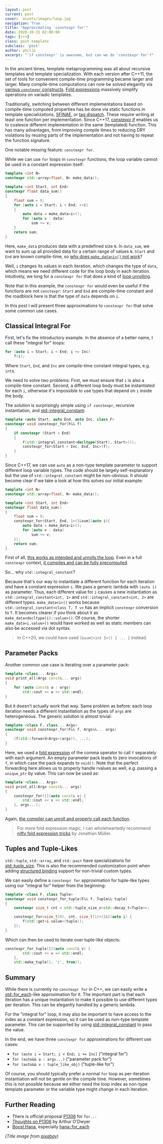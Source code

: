 ```yaml
---
layout: post
current: post
cover:  assets/images/loop.jpg
navigation: True
title: "Approximating 'constexpr for'"
date: 2020-10-31 02:00:00
tags: [c++]
class: post-template
subclass: 'post'
author: philip
excerpt: "'if constexpr' is awesome, but can we do 'constexpr for'?"
---
```


In the ancient times, template metaprogramming was all about recursive templates and template specialization.
With each version after C++11, the set of tools for convenient compile-time programming became larger and larger.
Many compile-time computations can now be solved elegantly via [various `constexpr` constructs](https://en.cppreference.com/w/cpp/language/constexpr).
[Fold expressions](https://en.cppreference.com/w/cpp/language/fold) massively simplify operations on variadic templates.

Traditionally, switching between different implementations based on compile-time computed properties has be done via static functions in template specializations, [SFINAE](https://en.cppreference.com/w/cpp/language/sfinae), or [tag dispatch](https://arne-mertz.de/2016/10/tag-dispatch/).
These require writing at least one function per implementation.
Since C++17, [constexpr if](https://en.cppreference.com/w/cpp/language/if) enables us to coalesce different implementation in the same (templated) function.
This has many advantages, from improving compile times to reducing DRY violations by reusing parts of the implementation and not having to repeat the function signature.

One notable missing feature: `constexpr for`.

While we can use `for` loops in `constexpr` functions, the loop variable cannot be used in a constant expression itself:

```cpp
template <int N>
constexpr std::array<float, N> make_data();

template <int Start, int End>
constexpr float data_sum()
{
    float sum = 0;
    for (auto i = Start; i < End; ++i)
    {
        auto data = make_data<i>();
        for (auto v : data)
            sum += v;
    }
    return sum;
}
```

Here, `make_data` produces data with a predefined size `N`.
In `data_sum`, we want to sum up all provided data for a certain range of values `N`.
`Start` and `End` are known compile-time, so [why does `make_data<i>()` not work](https://godbolt.org/z/K9rddb)?

Well, `i` changes its values in each iteration, which changes the type of `data`, which means we need different code for the loop body in each iteration.
Intuitively, we long for a `constexpr for` that does a kind of [loop unrolling](https://en.wikipedia.org/wiki/Loop_unrolling).

Note that in this example, the `constexpr for` would even be useful if the functions are not `constexpr`: `Start` and `End` are compile-time constant and the roadblock here is that the type of `data` depends on `i`.

In this post I will present three approximations to `constexpr for` that solve some common use cases.


## Classical Integral For

First, let's fix the introductory example.
In the absence of a better name, I call these "integral for" loops:

```cpp
for (auto i = Start; i < End; i += Inc)
    f(i);
```

Where `Start`, `End`, and `Inc` are compile-time constant integral types, e.g. `int`s.

We need to solve two problems:
First, we must ensure that `i` is also a compile-time constant.
Second, a different loop body must be instantiated for each `i`, otherwise it's impossible to use types that depend on `i` inside the body.

The solution is surprisingly simple using `if constexpr`, recursive instantiation, and [std::integral_constant](https://en.cppreference.com/w/cpp/types/integral_constant):

```cpp
template <auto Start, auto End, auto Inc, class F>
constexpr void constexpr_for(F&& f)
{
    if constexpr (Start < End)
    {
        f(std::integral_constant<decltype(Start), Start>());
        constexpr_for<Start + Inc, End, Inc>(f);
    }
}
```

Since C++17, we can use `auto` as a non-type template parameter to support different loop variable types.
The code should be largely self-explanatory but the use of `std::integral_constant` might be non-obvious.
It should become clear if we take a look at how this solves our initial example:

```cpp
template <int N>
constexpr std::array<float, N> make_data();

template <int Start, int End>
constexpr float data_sum()
{
    float sum = 0;
    constexpr_for<Start, End, 1>([&sum](auto i){
        auto data = make_data<i>();
        for (auto v : data)
            sum += v;
    });
    return sum;
}
```

First of all, [this works as intended and unrolls the loop](https://godbolt.org/z/TPTxEW). 
Even in a full `constexpr` context, [it compiles and can be fully precomputed](https://godbolt.org/z/e3soa1).

So... why `std::integral_constant`?

Because that's our way to instantiate a different function for each iteration _and_ have a constant expression `i`.
We pass a generic lambda with `(auto i)` as parameter.
Thus, each different value for `i` causes a new instantiation as `std::integral_constant<int, 1>` and `std::integral_constant<int, 2>` are different types.
`make_data<i>()` works because `std::integral_constant<class T, T v>` has an implicit `constexpr` conversion to `T`.
It becomes clearer if you think about it as `make_data<decltype(i)::value>()`.
Of course, the shorter `make_data<i.value>()` would have worked as well as static members can also be accessed via dot syntax.

> In C++20, we could have used `[&sum]<int I>() { ... }` instead.


## Parameter Packs

Another common use case is iterating over a parameter pack:

```cpp
template <class... Args>
void print_all(Args const&... args)
{
    for (auto const& a : args)
        std::cout << a << std::endl;
}
```

But it doesn't actually work that way.
Same problem as before: each loop iteration needs a different instantiation as the types of `args` are heterogeneous.
The generic solution is almost trivial:

```cpp
template <class F, class... Args>
constexpr void constexpr_for(F&& f, Args&&... args)
{
    (f(std::forward<Args>(args)), ...);
}
```

Here, we used a [fold expression](https://en.cppreference.com/w/cpp/language/fold) of the comma operator to call `f` separately with each argument.
An empty parameter pack leads to zero invocations of `f`, in which case the pack expands to `void()`.
Note that the perfect forwarding here allows us to properly handle rvalues as well, e.g. passing a `unique_ptr` by value.
This can now be used as:

```cpp
template <class... Args>
void print_all(Args const&... args)
{
    constexpr_for([](auto const& v) {
        std::cout << v << std::endl;
    }, args...);
}
```

Again, [the compiler can unroll and properly call each function](https://godbolt.org/z/53ebaP).

> For more fold expression magic, I can wholeheartedly recommend [nifty fold expression tricks](https://foonathan.net/2020/05/fold-tricks/) by Jonathan Müller.

## Tuples and Tuple-Likes

`std::tuple`, `std::array`, and `std::pair` have specializations for [std::tuple_size](https://en.cppreference.com/w/cpp/utility/tuple/tuple_size).
This is also the recommended customization point when adding [structured binding](https://en.cppreference.com/w/cpp/language/structured_binding) support for non-trivial custom types.

We can easily define a `constexpr for` approximation for tuple-like types using our "integral for" helper from the beginning:

```cpp
template <class F, class Tuple>
constexpr void constexpr_for_tuple(F&& f, Tuple&& tuple)
{
    constexpr size_t cnt = std::tuple_size_v<std::decay_t<Tuple>>;

    constexpr_for<size_t(0), cnt, size_t(1)>([&](auto i) {
        f(std::get<i.value>(tuple));
    });
}
```

Which can then be used to iterate over tuple-like objects:

```cpp
constexpr_for_tuple([](auto const& v) {
        std::cout << v << std::endl;
    },
    std::make_tuple(1, 'c', true));
```


## Summary

While there is currently no `constexpr for` in C++, we can easily write a [std::for_each](https://en.cppreference.com/w/cpp/algorithm/for_each)-like approximation for it.
The important part is that each iteration has a unique instantiation to make it possible to use different types per iteration.
This can be elegantly handled by a generic lambda.

For the "integral for" loop, it may also be important to have access to the index as a constant expression, so it can be used as non-type template parameter.
This can be supported by using [std::integral_constant](https://en.cppreference.com/w/cpp/types/integral_constant) to pass the value.

In the end, we have three `constexpr for` approximations for different use cases:

* `for (auto i = Start; i < End; i += Inc)` ("integral for")
* `for (auto&& a : args...)` ("parameter pack for")
* `for (auto&& v : tuple_like_obj)` ("tuple-like for")

Of course, you should typically prefer a normal `for` loop as per-iteration instantiation will not be gentle on the compile time.
However, sometimes this is not possible because we either need the loop index as non-type template parameter or the variable type might change in each iteration.

## Further Reading

* There is official proposal [P1306](http://www.open-std.org/jtc1/sc22/wg21/docs/papers/2019/p1306r1.pdf) for `for...`
* [Thoughts on P1306](https://quuxplusone.github.io/blog/2019/02/28/expansion-statements/) by Arthur O'Dwyer
* [Boost.Hana](https://www.boost.org/doc/libs/1_65_1/libs/hana/doc/html/index.html), especially [hana::for_each](https://www.boost.org/doc/libs/1_63_0/libs/hana/doc/html/group__group-Foldable.html#ga2af382f7e644ce3707710bbad313e9c2)

(_Title image from [pixabay](https://pixabay.com/photos/rollercoaster-looping-amusement-801833/)_)
